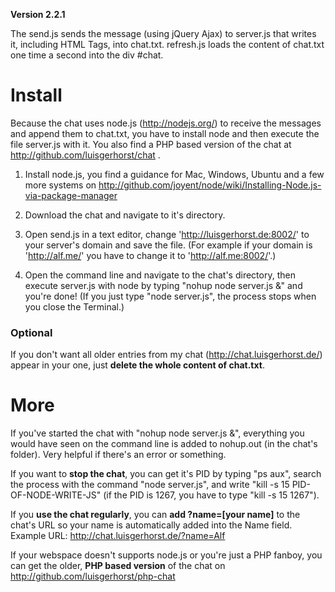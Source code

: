 **Version 2.2.1**

The send.js sends the message (using jQuery Ajax) to server.js that writes it, including HTML Tags, into chat.txt. refresh.js loads the content of chat.txt one time a second into the div #chat.

# Install

Because the chat uses node.js (http://nodejs.org/) to receive the messages and append them to chat.txt, you have to install node and then execute the file server.js with it. You also find a PHP based version of the chat at http://github.com/luisgerhorst/chat .

1. Install node.js, you find a guidance for Mac, Windows, Ubuntu and a few more systems on http://github.com/joyent/node/wiki/Installing-Node.js-via-package-manager

2. Download the chat and navigate to it's directory.

3. Open send.js in a text editor, change 'http://luisgerhorst.de:8002/' to your server's domain and save the file. (For example if your domain is 'http://alf.me/' you have to change it to 'http://alf.me:8002/'.)

4. Open the command line and navigate to the chat's directory, then execute server.js with node by typing "nohup node server.js &" and you're done! (If you just type "node server.js", the process stops when you close the Terminal.)

### Optional

If you don't want all older entries from my chat (http://chat.luisgerhorst.de/) appear in your one, just **delete the whole content of chat.txt**.

# More

If you've started the chat with "nohup node server.js &", everything you would have seen on the command line is added to nohup.out (in the chat's folder). Very helpful if there's an error or something. 

If you want to **stop the chat**, you can get it's PID by typing "ps aux", search the process with the command "node server.js", and write "kill -s 15 PID-OF-NODE-WRITE-JS" (if the PID is 1267, you have to type "kill -s 15 1267").

If you **use the chat regularly**, you can **add ?name=[your name]** to the chat's URL so your name is automatically added into the Name field. Example URL: http://chat.luisgerhorst.de/?name=Alf

If your webspace doesn't supports node.js or you're just a PHP fanboy, you can get the older, **PHP based version** of the chat on http://github.com/luisgerhorst/php-chat